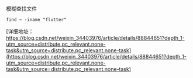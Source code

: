 
模糊查找文件
```
find ~ -iname "flutter"
```
[详细地址：https://blog.csdn.net/weixin_34403976/article/details/88844651?depth_1-utm_source=distribute.pc_relevant.none-task&utm_source=distribute.pc_relevant.none-task](https://blog.csdn.net/weixin_34403976/article/details/88844651?depth_1-utm_source=distribute.pc_relevant.none-task&utm_source=distribute.pc_relevant.none-task)
